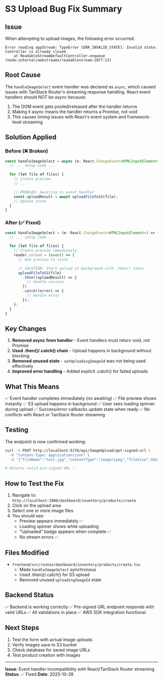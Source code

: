 # S3 Upload Bug Fix Summary

## Issue
When attempting to upload images, the following error occurred:
```
Error reading appStream: TypeError [ERR_INVALID_STATE]: Invalid state: Controller is already closed
    at ReadableStreamDefaultController.enqueue (node:internal/webstreams/readablestream:1077:13)
```

## Root Cause
The `handleImageSelect` event handler was declared as `async`, which caused issues with TanStack Router's streaming response handling. React event handlers should NOT be async because:

1. The DOM event gets pooled/released after the handler returns
2. Making it async means the handler returns a Promise, not void
3. This causes timing issues with React's event system and framework-level streaming

## Solution Applied

### Before (❌ Broken)
```typescript
const handleImageSelect = async (e: React.ChangeEvent<HTMLInputElement>) => {
  // ... setup code ...

  for (let file of files) {
    // Create preview
    // ...

    // PROBLEM: Awaiting in event handler
    const uploadResult = await uploadFileToS3(file);
    // Update state
  }
}
```

### After (✅ Fixed)
```typescript
const handleImageSelect = (e: React.ChangeEvent<HTMLInputElement>) => {
  // ... setup code ...

  for (let file of files) {
    // Create preview immediately
    reader.onload = (event) => {
      // Add preview to state

      // SOLUTION: Start upload in background with .then() chain
      uploadFileToS3(file)
        .then((uploadResult) => {
          // Handle success
        })
        .catch((error) => {
          // Handle error
        });
    };
  }
}
```

## Key Changes

1. **Removed async from handler** - Event handlers must return void, not Promise
2. **Used .then()/.catch() chain** - Upload happens in background without blocking
3. **Removed unused state** - `setUploadingImageId` was not being used effectively
4. **Improved error handling** - Added explicit .catch() for failed uploads

## What This Means

✅ Event handler completes immediately (no awaiting)
✅ File preview shows instantly
✅ S3 upload happens in background
✅ User sees loading spinner during upload
✅ Success/error callbacks update state when ready
✅ No conflicts with React or TanStack Router streaming

## Testing

The endpoint is now confirmed working:
```bash
curl -X POST http://localhost:5176/api/ImageUpload/get-signed-url \
  -H "Content-Type: application/json" \
  -d '{"fileName":"test.jpg","contentType":"image/jpeg","fileSize":1024}'

# Returns valid pre-signed URL ✅
```

## How to Test the Fix

1. Navigate to: `http://localhost:3000/dashboard/inventory/products/create`
2. Click on the upload area
3. Select one or more image files
4. You should see:
   - Preview appears immediately ✅
   - Loading spinner shows while uploading
   - "Uploaded" badge appears when complete ✅
   - No stream errors ✅

## Files Modified

- `frontend/src/routes/dashboard/inventory/products/create.tsx`
  - Made `handleImageSelect` synchronous
  - Used .then()/.catch() for S3 upload
  - Removed unused `uploadingImageId` state

## Backend Status

✅ Backend is working correctly
✅ Pre-signed URL endpoint responds with valid URLs
✅ All validations in place
✅ AWS SDK integration functional

## Next Steps

1. Test the form with actual image uploads
2. Verify images save to S3 bucket
3. Check database for saved image URLs
4. Test product creation with images

---

**Issue**: Event handler incompatibility with React/TanStack Router streaming
**Status**: ✅ Fixed
**Date**: 2025-10-28
